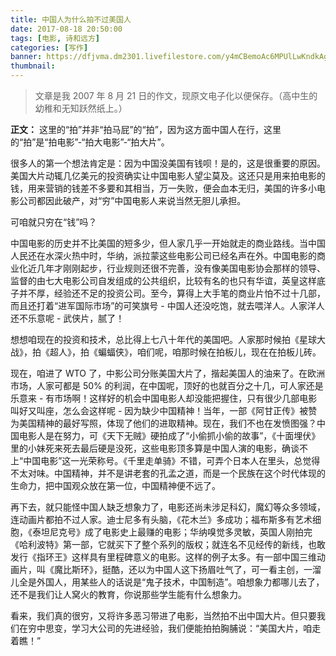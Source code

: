 ```yaml
---
title: 中国人为什么拍不过美国人
date: 2017-08-18 20:50:00
tags: [电影, 诗和远方]
categories: [写作]
banner: https://dfjvma.dm2301.livefilestore.com/y4mCBemoAc6MPUlLwKndkAgi5IABFHlJiejxJoCH7_cz444J2XEi0Z1ctaND6yZMMnF-8WLLgXA_c0osc2t6uBJQTo2fO5lx_N8ih5aHoDZCYitlnLT-c1G4G4_84isGrjgvWa58aibk3k0RBT66vh3of05qJlUXA5iUGBLBQUeOlEoob4pvsqr5c1Z5mHBNms4OXU58eERajHsmewYqu0McA?width=1280&height=582&cropmode=none
thumbnail:
---
```

> 文章是我 2007 年 8 月 21 日的作文，现原文电子化以便保存。（高中生的幼稚和无知跃然纸上。）

**正文：**
这里的“拍”并非“拍马屁”的“拍”，因为这方面中国人在行，这里的“拍”是“拍电影”-“拍大电影”-“拍大片”。

很多人的第一个想法肯定是：因为中国没美国有钱呗！是的，这是很重要的原因。美国大片动辄几亿美元的投资确实让中国电影人望尘莫及。这还只是用来拍电影的钱，用来营销的钱差不多要和其相当，万一失败，便会血本无归，美国的许多小电影公司都因此破产，对“穷”中国电影人来说当然无胆儿承担。<!--more-->

可咱就只穷在“钱”吗？

中国电影的历史并不比美国的短多少，但人家几乎一开始就走的商业路线。当中国人民还在水深火热中时，华纳，派拉蒙这些电影公司已经名声在外。中国电影的商业化近几年才刚刚起步，行业规则还很不完善，没有像美国电影协会那样的领导、监督的由七大电影公司自发组成的公共组织，比较有名的也只有华谊，英皇这样底子并不厚，经验还不足的投资公司。至今，算得上大手笔的商业片怕不过十几部，而且还打着“进军国际市场”的可笑旗号 - 中国人还没吃饱，就去喂洋人。人家洋人还不乐意呢 - 武侠片，腻了！

想想咱现在的投资和技术，总比得上七八十年代的美国吧。人家那时候拍《星球大战》，拍《超人》，拍《蝙蝠侠》，咱们呢，咱那时候在拍板儿，现在在拍板儿砖。



现在，咱进了 WTO 了，中影公司分账美国大片了，揩起美国人的油来了。在欧洲市场，人家可都是 50% 的利润，在中国呢，顶好的也就百分之十几，可人家还是乐意来 - 有市场啊！这样好的机会中国电影人却没能把握住，只有很少几部电影叫好又叫座，怎么会这样呢 - 因为缺少中国精神！当年，一部《阿甘正传》被赞为美国精神的最好写照，体现了他们的进取精神。现在，我们不也在发愤图强？中国电影人是在努力，可《天下无贼》硬拍成了“小偷抓小偷的故事”，《十面埋伏》里的小妹死来死去最后硬是没死，这些电影顶多算是中国人演的电影，确谈不上“中国电影”这一光荣称号。《千里走单骑》不错，可弄个日本人在里头，总觉得不太对味。中国精神，并不是讲老套的孔孟之道，而是一个民族在这个时代体现的生命力，把中国观众放在第一位，中国精神便不远了。

再下去，就只能怪中国人缺乏想象力了，电影还尚未涉足科幻，魔幻等众多领域，连动画片都拍不过人家。迪士尼多有头脑，《花木兰》多成功；福布斯多有艺术细胞，《泰坦尼克号》成了电影史上最赚的电影；华纳嗅觉多灵敏，英国人刚拍完《哈利波特》第一部，它就买下了整个系列的版权；就连名不见经传的新线，也敢发行《指环王》这样具有里程碑意义的电影。这样的例子太多。有一部中国三维动画片，叫《魔比斯环》，挺酷，还以为中国人这下扬眉吐气了，可一看主创，一溜儿全是外国人，用某些人的话说是“鬼子技术，中国制造”。咱想象力都哪儿去了，还不是我们让人窝火的教育，你说那些学生能有什么想象力。

看来，我们真的很穷，又将许多恶习带进了电影，当然拍不出中国大片。但只要我们在穷中思变，学习大公司的先进经验，我们便能拍拍胸脯说：“美国大片，咱走着瞧！”
